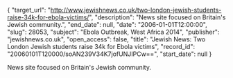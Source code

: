 {
  "target_url": "http://www.jewishnews.co.uk/two-london-jewish-students-raise-34k-for-ebola-victims/", 
  "description": "News site focused on Britain's Jewish community.", 
  "end_date": null, 
  "date": "2006-01-01T12:00:00", 
  "slug": 28053, 
  "subject": "Ebola Outbreak, West Africa 2014", 
  "publisher": "jewishnews.co.uk", 
  "open_access": false, 
  "title": "Jewish News: Two London Jewish students raise 34k for Ebola victims", 
  "record_id": "20060101T120000/soAN239V34K7jofUNJIPCw==", 
  "start_date": null
}

News site focused on Britain's Jewish community.